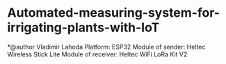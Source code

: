 # Automated-measuring-system-for-irrigating-plants-with-IoT
*@author Vladimir Lahoda
Platform: ESP32
Module of sender: Heltec Wireless Stick Lite
Module of receiver: Heltec WiFi LoRa Kit V2
